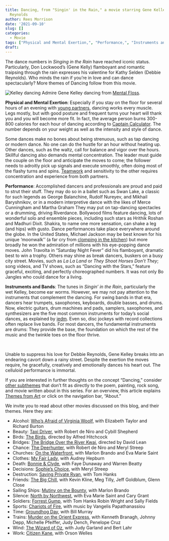 ```yaml
---
title: Dancing, from "Singin' in the Rain," a movie starring Gene Kelley and Debbie
  Reynolds
author: Rees Morrison
date: '2021-09-10'
slug: []
categories:
  - Movie
tags: ["Physical and Mental Exertion,", "Performance,", "Instruments and Bands",]
draft: 
---
```


The dance numbers in *Singing in the Rain* have reached iconic status.  Particularly, Don Lockwood’s (Gene Kelly) flamboyant and romantic traipsing through the rain expresses his valentine for Kathy Selden (Debbie Reynolds). Who minds the rain if you’re in love and can dance spectacularly?  More themes of Dancing follow from this movie.

<!--more-->

![Kelley dancing](/media/DancingRain.jpg) Admire Gene Kelley dancing from [Mental Floss](https://www.mentalfloss.com/article/66159/15-toe-tapping-facts-about-singin-rain).

**Physical and Mental Exertion**:   Especially if you stay on the floor for several hours of an evening with [young partners](https://themesfromart.com/post/2021-09-10-dancing-from-dancing-queen-a-song-by-abba/dancingabba/), dancing works every muscle.  Legs mostly, but with good posture and frequent turns your heart will thank you and you will become more fit.  In fact, the average person burns 300-800 calories for each hour of dancing according to [Captain Calculator](https://captaincalculator.com/health/calorie/calories-burned-dancing-calculator/). The number depends on your weight as well as the intensity and style of dance.

Some dances make no bones about being strenuous, such as tap dancing or modern dance.  No one can do the hustle for an hour without heating up.   Other dances, such as the waltz, call for balance and vigor over the hours.  Skillful dancing also demands mental concentration.  The leader must guide the couple on the floor and anticipate the moves to come; the follower needs to adroitly pick up signals and execute smoothly, often doing most of the flashy turns and spins.  [Teamwork](https://themesfromart.com/post/2021-09-09-dancing-from-dance-at-bougival-a-painting-by-pierre-august-renoir/dancingbougival/) and sensitivity to the other requires concentration and experience from both partners.

**Performance**:   Accomplished dancers and professionals are proud and paid to strut their stuff.  They may do so in a ballet such as Swan Lake, a classic for such legends as George Balanchine, Rudolf Nureyev, and Mikhail Baryshnikov, or in a modern interpretive dance with the likes of Merce Cunningham and Martha Graham They may put on tap-dancing spectacles or a drumming, driving Riverdance.  Bollywood films feature dancing, lots of wonderful solo and ensemble pieces, including such stars as Hrithik Roshan and Madhuri Dixit. Shakira, to name one more sensation, can shake a leg (and hips) with gusto.  Dance performances take place everywhere around the globe.  In the United States, Michael Jackson may be best known for his unique ‘moonwalk’’ (a far cry from [clomping in the kitchen](https://themesfromart.com/post/2021-09-10-dancing-from-my-papa-s-waltz-a-poem-by-theodore-roethke/dancingroethke/)) but more broadly he won the admiration of millions with his eye-popping dance moves.  John Travolta in “Saturday Night Fever” did his flamboyant, dramatic best to win a trophy.  Others may shine as break dancers, buskers on a busy city street.  Movies, such as *La La Land* or *They Shoot Horses Don’t They*; song videos, and TV shows, such as “Dancing with the Stars,” feature graceful, exciting, and perfectly choreographed numbers.  It was not only Bo Jangles who could dance for a living.

**Instruments and Bands**:  The tunes in *Singin’ in the Rain*, particularly the wet Kelley, become ear worms.  However, we may not pay attention to the instruments that complement the dancing.  For swing bands in that era, dancers hear trumpets, saxophones, keyboards, double basses, and drums.   Now, electric guitars, drum machines and pads, samplers, saxophones, and synthesizers are the five most common instruments for today’s social dances, as explained by [iedm](https://iedm.com/blogs/onblast-edm-blog/top-5-instrumentals-in-dance-music).  Even so, disc jockeys with record collections often replace live bands.  For most dancers, the fundamental instruments are drums:  They provide the base, the foundation on which the rest of the music and the twinkle toes on the floor thrive.

&nbsp;

Unable to suppress his love for Debbie Reynolds, Gene Kelley breaks into an endearing cavort down a rainy street.  Despite the exertion the moves require, he gracefully, creatively and emotionally dances his heart out.  The celluloid performance is immortal.   

If you are interested in further thoughts on the concept “Dancing,” consider [other subthemes](https://themesfromart.com/post/2021-09-09-dancing-additional-subthemes/dancingaddl/) that don’t fit as directly to the poem, painting, rock song, and movie written about in this series.  For an overview, this article explains [Themes from Art](http://bit.ly/3sRXopI) or click on the navigation bar, “About.”

We invite you to read about other movies discussed on this blog, and their themes.  Here they are: 

* Alcohol: [Who’s Afraid of Virginia Woolf](https://themesfromart.com/post/2021-02-03-alcohol-woolf-nichols/alcoholwoolfnichols/), with Elizabeth Taylor and Richard Burton
* Beauty: [Taxi Driver](https://themesfromart.com/post/2021-04-21-beauty-taxi-driver-a-movie-with-robert-de-niro-and-cybill-shepherd/beautytaxi/), with Robert de Niro and Cybill Shepherd
* Birds: [The Birds](https://themesfromart.com/post/2021-06-07-birds-the-birds-a-movie-directed-by-alfred-hitchcock/birdsthebirds/), directed by Alfred Hitchcock
* Bridges: [The Bridge Over the River Kwai](https://themesfromart.com/post/2021-07-26-bridges-from-bridge-over-troubled-waters-a-song-by-simon-garfunkel/bridgestroubled/), directed by David Lean
* Chance: [The Deerhunter](https://themesfromart.com/post/2021-03-14-chancewinner/chancewinner/), with Robert de Niro and Meryl Streep
* Churches: [On the Waterfront](https://themesfromart.com/post/2021-05-21-churches-from-on-the-waterfront-a-movie-with-marlon-brando/churcheswaterfront/), with Marlon Brando and Eva Marie Saint
* Clothes: [My Fair Lady](https://themesfromart.com/post/2021-08-30-clothes-from-my-fair-lady-a-movie-starring-audrey-hepburn/clothesfair/), with Audrey Hepburn
* Death: [Bonnie & Clyde](https://themesfromart.com/post/2021-05-03-death-from-bonnie-clyde-a-movie-starring-warren-beatty-and-faye-dunaway/deathbonnie/), with Faye Dunaway and Warren Beatty
* Decisions: [Sophie’s Choice](https://themesfromart.com/post/2021-02-08-decisions-sophie-s-choice-with-meryl-streep/decisionssophies/), with Meryl Streep
* Destruction: [Saving Private Ryan](https://themesfromart.com/post/2021-02-18-destruction-saving-private-ryan-a-movie-by-steven-spielberg/destructionsaving/), with Tom Hanks
* Friends: [The Big Chill](https://themesfromart.com/post/2021-06-20-friends-the-big-chill-a-movied-directed-by-lawrence-kasdan/friendschill/), with Kevin Kline, Meg Tilly, Jeff Goldblum, Glenn Close
* Sailing Ships: [Mutiny on the Bounty](https://themesfromart.com/post/2021-06-26-sailing-ships-mutiny-on-the-bounty-a-movie-with/sailingshipsmutiny/), with Marlon Brando
* Silence: [North by Northwest](https://themesfromart.com/post/silencenorthwest/), with Eva Marie Saint and Cary Grant
* Soldiers: [Forrest Gump](https://themesfromart.com/post/2021-08-02-soldiers-from-forrest-gump-a-movie-starring-tom-hanks/soldiersgump/), with Tom Hanks Robin Wright and Sally Fields
* Sports: [Chariots of Fire](https://themesfromart.com/post/2021-07-12-sports-from-chariots-of-fire-a-movie-about-the-1924-olypics/sportschariots/), with music by Vangelis Papathanassiou
* Time: [Groundhog Day](https://themesfromart.com/post/2021-03-08-time-from-groundhog-day-starring-bill-murray/timegroundhog/), with Bill Murray
* Trains: [Murder on the Orient Express](https://themesfromart.com/post/2021-05-10-trains-from-murder-on-the-orient-express-a-movie-directed-by-sidney-lumet/trainsorient/), with Kenneth Branagh, Johnny Depp, Michelle Pfeiffer, Judy Dench, Penelope Cruz
* Wind: [The Wizard of Oz](https://themesfromart.com/post/2021-08-12-wind-from-the-wizard-of-oz-a-movie-with-judy-garland/windoz/), with Judy Garland and Bert Lahr 
* Work: [Citizen Kane](https://themesfromart.com/post/2021-02-26-workkane/workkane/), with Orson Welles
